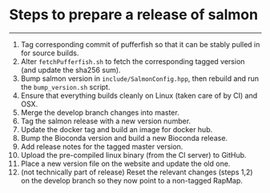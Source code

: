 # Steps to prepare a release of salmon
-----

 1. Tag corresponding commit of pufferfish so that it can be stably pulled in for source builds.
 2. Alter `fetchPufferfish.sh` to fetch the corresponding tagged version (and update the sha256 sum).
 3. Bump salmon version in `include/SalmonConfig.hpp`, then rebuild and run the `bump_version.sh` script.
 4. Ensure that everything builds cleanly on Linux (taken care of by CI) and OSX.
 5. Merge the develop branch changes into master.
 6. Tag the salmon release with a new version number.
 7. Update the docker tag and build an image for docker hub.
 8. Bump the Bioconda version and build a new Bioconda release.
 9. Add release notes for the tagged master version.
 10. Upload the pre-compiled linux binary (from the CI server) to GitHub.
 11. Place a new version file on the website and update the old one.
 12. (not technically part of release) Reset the relevant changes (steps 1,2) on the develop branch so they now point to a non-tagged RapMap.
